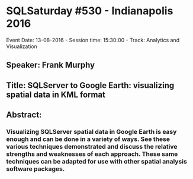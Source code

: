 # SQLSaturday #530 - Indianapolis 2016
Event Date: 13-08-2016 - Session time: 15:30:00 - Track: Analytics and Visualization
## Speaker: Frank Murphy
## Title: SQLServer to Google Earth: visualizing spatial data in KML format
## Abstract:
### Visualizing SQLServer spatial data in Google Earth is easy enough and can be done in a variety of ways. See these various techniques demonstrated and discuss the relative strengths and weaknesses of each approach. These same techniques can be adapted for use with other spatial analysis software packages.
